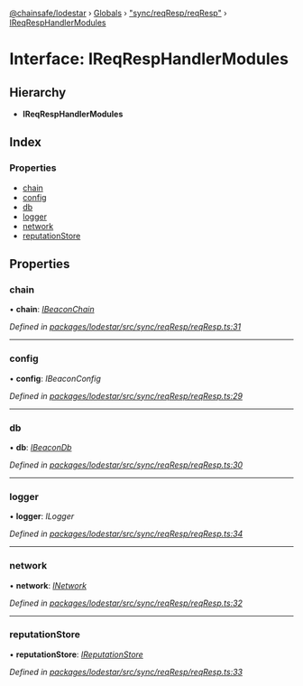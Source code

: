 [@chainsafe/lodestar](../README.md) › [Globals](../globals.md) › ["sync/reqResp/reqResp"](../modules/_sync_reqresp_reqresp_.md) › [IReqRespHandlerModules](_sync_reqresp_reqresp_.ireqresphandlermodules.md)

# Interface: IReqRespHandlerModules

## Hierarchy

* **IReqRespHandlerModules**

## Index

### Properties

* [chain](_sync_reqresp_reqresp_.ireqresphandlermodules.md#chain)
* [config](_sync_reqresp_reqresp_.ireqresphandlermodules.md#config)
* [db](_sync_reqresp_reqresp_.ireqresphandlermodules.md#db)
* [logger](_sync_reqresp_reqresp_.ireqresphandlermodules.md#logger)
* [network](_sync_reqresp_reqresp_.ireqresphandlermodules.md#network)
* [reputationStore](_sync_reqresp_reqresp_.ireqresphandlermodules.md#reputationstore)

## Properties

###  chain

• **chain**: *[IBeaconChain](_chain_interface_.ibeaconchain.md)*

*Defined in [packages/lodestar/src/sync/reqResp/reqResp.ts:31](https://github.com/ChainSafe/lodestar/blob/f536e8f/packages/lodestar/src/sync/reqResp/reqResp.ts#L31)*

___

###  config

• **config**: *IBeaconConfig*

*Defined in [packages/lodestar/src/sync/reqResp/reqResp.ts:29](https://github.com/ChainSafe/lodestar/blob/f536e8f/packages/lodestar/src/sync/reqResp/reqResp.ts#L29)*

___

###  db

• **db**: *[IBeaconDb](_db_api_beacon_interface_.ibeacondb.md)*

*Defined in [packages/lodestar/src/sync/reqResp/reqResp.ts:30](https://github.com/ChainSafe/lodestar/blob/f536e8f/packages/lodestar/src/sync/reqResp/reqResp.ts#L30)*

___

###  logger

• **logger**: *ILogger*

*Defined in [packages/lodestar/src/sync/reqResp/reqResp.ts:34](https://github.com/ChainSafe/lodestar/blob/f536e8f/packages/lodestar/src/sync/reqResp/reqResp.ts#L34)*

___

###  network

• **network**: *[INetwork](_network_interface_.inetwork.md)*

*Defined in [packages/lodestar/src/sync/reqResp/reqResp.ts:32](https://github.com/ChainSafe/lodestar/blob/f536e8f/packages/lodestar/src/sync/reqResp/reqResp.ts#L32)*

___

###  reputationStore

• **reputationStore**: *[IReputationStore](_sync_ireputation_.ireputationstore.md)*

*Defined in [packages/lodestar/src/sync/reqResp/reqResp.ts:33](https://github.com/ChainSafe/lodestar/blob/f536e8f/packages/lodestar/src/sync/reqResp/reqResp.ts#L33)*
